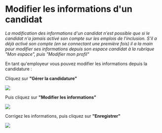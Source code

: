 # Modifier les informations d'un candidat

_La modification des informations d'un candidat n'est possible que si le candidat n'a jamais activé son compte sur les emplois de l'inclusion. S'il a déjà activé son compte (en se connectant une première fois) il a la main pour modifier ses informations depuis son espace candidat à la rubrique "Mon espace", puis "Modifier mon profil"_

En tant qu'employeur vous pouvez modifier les informations depuis la candidature :

Cliquez sur **"Gérer la candidature"**

![](<../.gitbook/assets/image (37).png>)

Puis cliquez sur **"Modifier les informations"**

![](<../.gitbook/assets/image (40).png>)

Corrigez les informations, puis cliquez sur **"Enregistrer"**

![](<../.gitbook/assets/image (36).png>)

